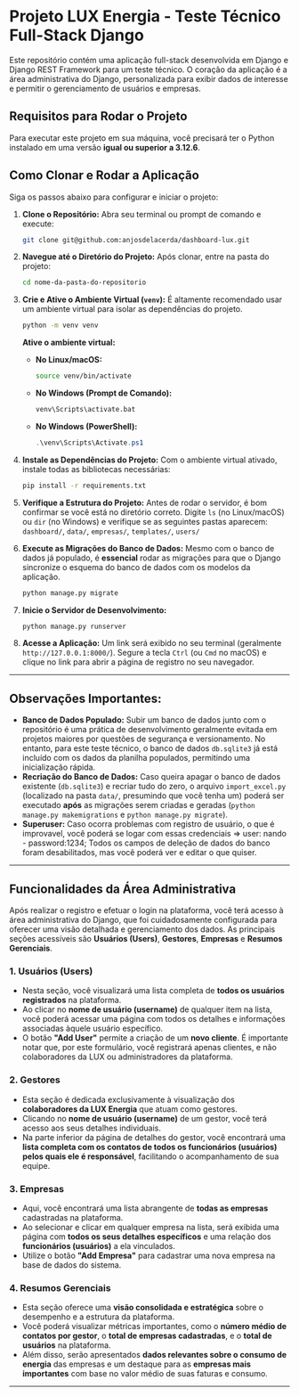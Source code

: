 # Projeto LUX Energia - Teste Técnico Full-Stack Django

Este repositório contém uma aplicação full-stack desenvolvida em Django e Django REST Framework para um teste técnico. O coração da aplicação é a área administrativa do Django, personalizada para exibir dados de interesse e permitir o gerenciamento de usuários e empresas.

## Requisitos para Rodar o Projeto

Para executar este projeto em sua máquina, você precisará ter o Python instalado em uma versão **igual ou superior a 3.12.6**.

## Como Clonar e Rodar a Aplicação

Siga os passos abaixo para configurar e iniciar o projeto:

1.  **Clone o Repositório:**
    Abra seu terminal ou prompt de comando e execute:
    ```bash
    git clone git@github.com:anjosdelacerda/dashboard-lux.git
    ```

2.  **Navegue até o Diretório do Projeto:**
    Após clonar, entre na pasta do projeto:
    ```bash
    cd nome-da-pasta-do-repositorio
    ```

3.  **Crie e Ative o Ambiente Virtual (`venv`):**
    É altamente recomendado usar um ambiente virtual para isolar as dependências do projeto.
    ```bash
    python -m venv venv
    ```
    **Ative o ambiente virtual:**
    * **No Linux/macOS:**
        ```bash
        source venv/bin/activate
        ```
    * **No Windows (Prompt de Comando):**
        ```cmd
        venv\Scripts\activate.bat
        ```
    * **No Windows (PowerShell):**
        ```powershell
        .\venv\Scripts\Activate.ps1
        ```

4.  **Instale as Dependências do Projeto:**
    Com o ambiente virtual ativado, instale todas as bibliotecas necessárias:
    ```bash
    pip install -r requirements.txt
    ```

5.  **Verifique a Estrutura do Projeto:**
    Antes de rodar o servidor, é bom confirmar se você está no diretório correto. Digite `ls` (no Linux/macOS) ou `dir` (no Windows) e verifique se as seguintes pastas aparecem:
    `dashboard/`, `data/`, `empresas/`, `templates/`, `users/`

6.  **Execute as Migrações do Banco de Dados:**
    Mesmo com o banco de dados já populado, é **essencial** rodar as migrações para que o Django sincronize o esquema do banco de dados com os modelos da aplicação.
    ```bash
    python manage.py migrate
    ```

7.  **Inicie o Servidor de Desenvolvimento:**
    ```bash
    python manage.py runserver
    ```

8.  **Acesse a Aplicação:**
    Um link será exibido no seu terminal (geralmente `http://127.0.0.1:8000/`). Segure a tecla `Ctrl` (ou `Cmd` no macOS) e clique no link para abrir a página de registro no seu navegador.

---

## Observações Importantes:

* **Banco de Dados Populado:** Subir um banco de dados junto com o repositório é uma prática de desenvolvimento geralmente evitada em projetos maiores por questões de segurança e versionamento. No entanto, para este teste técnico, o banco de dados `db.sqlite3` já está incluído com os dados da planilha populados, permitindo uma inicialização rápida.
* **Recriação do Banco de Dados:** Caso queira apagar o banco de dados existente (`db.sqlite3`) e recriar tudo do zero, o arquivo `import_excel.py` (localizado na pasta `data/`, presumindo que você tenha um) poderá ser executado **após** as migrações serem criadas e geradas (`python manage.py makemigrations` e `python manage.py migrate`).
* **Superuser:** Caso ocorra problemas com registro de usuário, o que é improvavel, você poderá se logar com essas credenciais => user: nando - password:1234; Todos os campos de deleção de dados do banco foram desabilitados, mas você poderá ver e editar o que quiser.

---

## Funcionalidades da Área Administrativa

Após realizar o registro e efetuar o login na plataforma, você terá acesso à área administrativa do Django, que foi cuidadosamente configurada para oferecer uma visão detalhada e gerenciamento dos dados. As principais seções acessíveis são **Usuários (Users)**, **Gestores**, **Empresas** e **Resumos Gerenciais**.

### 1. Usuários (Users)

* Nesta seção, você visualizará uma lista completa de **todos os usuários registrados** na plataforma.
* Ao clicar no **nome de usuário (username)** de qualquer item na lista, você poderá acessar uma página com todos os detalhes e informações associadas àquele usuário específico.
* O botão **"Add User"** permite a criação de um **novo cliente**. É importante notar que, por este formulário, você registrará apenas clientes, e não colaboradores da LUX ou administradores da plataforma.

### 2. Gestores

* Esta seção é dedicada exclusivamente à visualização dos **colaboradores da LUX Energia** que atuam como gestores.
* Clicando no **nome de usuário (username)** de um gestor, você terá acesso aos seus detalhes individuais.
* Na parte inferior da página de detalhes do gestor, você encontrará uma **lista completa com os contatos de todos os funcionários (usuários) pelos quais ele é responsável**, facilitando o acompanhamento de sua equipe.

### 3. Empresas

* Aqui, você encontrará uma lista abrangente de **todas as empresas** cadastradas na plataforma.
* Ao selecionar e clicar em qualquer empresa na lista, será exibida uma página com **todos os seus detalhes específicos** e uma relação dos **funcionários (usuários)** a ela vinculados.
* Utilize o botão **"Add Empresa"** para cadastrar uma nova empresa na base de dados do sistema.

### 4. Resumos Gerenciais

* Esta seção oferece uma **visão consolidada e estratégica** sobre o desempenho e a estrutura da plataforma.
* Você poderá visualizar métricas importantes, como o **número médio de contatos por gestor**, o **total de empresas cadastradas**, e o **total de usuários** na plataforma.
* Além disso, serão apresentados **dados relevantes sobre o consumo de energia** das empresas e um destaque para as **empresas mais importantes** com base no valor médio de suas faturas e consumo.

---
